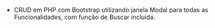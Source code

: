 - CRUD em PHP com Bootstrap utilizando janela Modal para todas as Funcionalidades, com função de Buscar incluida.
